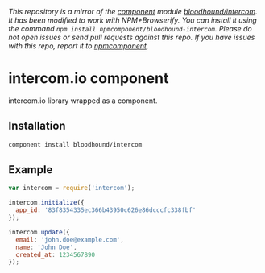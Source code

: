 *This repository is a mirror of the [component](http://component.io) module [bloodhound/intercom](http://github.com/bloodhound/intercom). It has been modified to work with NPM+Browserify. You can install it using the command `npm install npmcomponent/bloodhound-intercom`. Please do not open issues or send pull requests against this repo. If you have issues with this repo, report it to [npmcomponent](https://github.com/airportyh/npmcomponent).*
# intercom.io component

intercom.io library wrapped as a component.

## Installation

```sh
component install bloodhound/intercom
```

## Example

```javascript
var intercom = require('intercom');

intercom.initialize({
  app_id: '83f8354335ec366b43950c626e86dcccfc338fbf'
});

intercom.update({
  email: 'john.doe@example.com',
  name: 'John Doe',
  created_at: 1234567890
});
```

